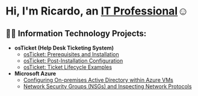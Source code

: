 <h1>Hi, I'm Ricardo, an <a href="https://linkedin.com/in/Josh">IT Professional</a>☺</h1>

<h2>👨‍💻 Information Technology Projects:</h2>

- <b>osTicket (Help Desk Ticketing System)</b>
  - [osTicket: Prerequisites and Installation](https://github.com/Rickyguti12/osticket-prereqs)
  - [osTicket: Post-Installation Configuration](https://github.com/Rickyguti1/post-install-config)
  - [osTicket: Ticket Lifecycle Examples](https://github.com/Rickyguti1/ticket-lifecycle)
- <b>Microsoft Azure</b>
  - [Configuring On-premises Active Directory within Azure VMs](https://github.com/Rickyguti1/configure-ad)
  - [Network Security Groups (NSGs) and Inspecting Network Protocols](https://github.com/Rickyguti1azure-network-protocols)



